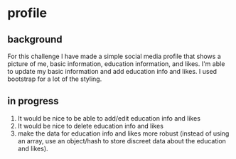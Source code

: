 # profile

## background

For this challenge I have made a simple social media profile that shows a picture of me, basic information, education information, and likes. I'm able to update my basic information and add education info and likes. I used bootstrap for a lot of the styling.

## in progress
1.  It would be nice to be able to add/edit education info and likes
2.  It would be nice to delete education info and likes
3.  make the data for education info and likes more robust (instead of using an array, use an object/hash to store discreet data about the education and likes).
